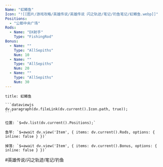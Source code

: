 ```yaml
---
Name: "虹鳟鱼"
Icon: "![[图片/游戏攻略/英雄传说/英雄传说 闪之轨迹/笔记/钓鱼笔记/虹鳟鱼.webp]]"
Positions:
  - "公都中央广场"
Rods:
  - Name: "DX射手"
    Type: "FishingRod"
Bonus: 
  - Name: ""
    Type: "AllSepiths"
    Num: 10
  - Name: ""
    Type: "AllSepiths"
    Num: 20
  - Name: ""
    Type: "AllSepiths"
    Num: 30
---
```

````ad-fish
title: 虹鳟鱼

```dataviewjs
dv.paragraph(dv.fileLink(dv.current().Icon.path, true));
```

位置: `$=dv.list(dv.current().Positions);`

鱼竿: `$=await dv.view('Item', { items: dv.current().Rods, options: { inline: false } })`

掉落: `$=await dv.view('Item', { items: dv.current().Bonus, options: { inline: false } })`

````

#英雄传说/闪之轨迹/笔记/钓鱼